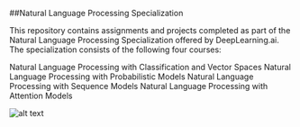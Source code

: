 ##Natural Language Processing Specialization

This repository contains assignments and projects completed as part of the Natural Language Processing Specialization offered by DeepLearning.ai. The specialization consists of the following four courses:

Natural Language Processing with Classification and Vector Spaces
Natural Language Processing with Probabilistic Models
Natural Language Processing with Sequence Models
Natural Language Processing with Attention Models

![alt text]([http://url/to/img.png](https://www.coursera.org/account/accomplishments/specialization/certificate/7XZQWF47P8LB))
